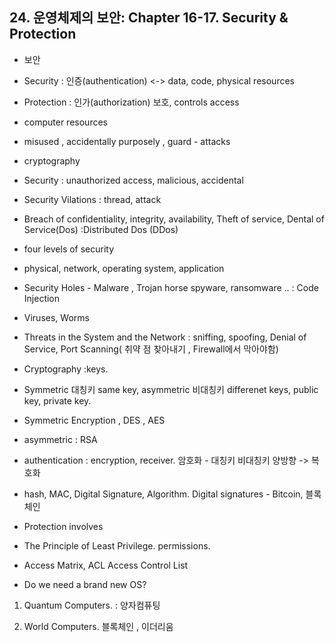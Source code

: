 ##  24. 운영체제의 보안: Chapter 16-17. Security & Protection



- 보안

- Security : 인증(authentication) <-> data, code, physical resources

- Protection : 인가(authorization) 보호, controls access

- computer resources

- misused , accidentally purposely  , guard - attacks

- cryptography

- Security : unauthorized access, malicious, accidental

- Security Vilations : thread, attack

- Breach of confidentiality, integrity, availability, Theft of service, Dental of Service(Dos) :Distributed Dos (DDos)

- four levels of security

- physical, network, operating system, application

- Security Holes - Malware , Trojan horse spyware, ransomware .. : Code Injection

- Viruses, Worms

- Threats in the System and the Network : sniffing, spoofing, Denial of Service, Port Scanning( 취약 점 찾아내기 , Firewall에서 막아야함)

- Cryptography :keys.

- Symmetric 대칭키 same key, asymmetric 비대칭키 differenet keys, public key, private key.

- Symmetric Encryption , DES , AES

- asymmetric : RSA 

- authentication : encryption, receiver. 암호화 - 대칭키 비대칭키 양방향 -> 복호화

- hash, MAC, Digital Signature, Algorithm. Digital signatures - Bitcoin, 블록체인

- Protection involves 

- The Principle of Least Privilege. permissions.

- Access Matrix, ACL Access Control List


- Do we need a brand new OS?

1. Quantum Computers. : 양자컴퓨팅

2. World Computers. 블록체인 , 이더리움

